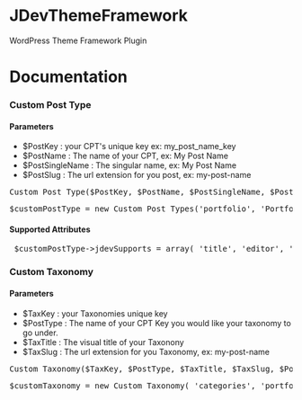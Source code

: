 JDevThemeFramework
==================

WordPress Theme Framework Plugin

Documentation
==================

<h3>Custom Post Type</h3>
<h4> Parameters </h4>
<ul>
<li>$PostKey :  your CPT's unique key ex: my_post_name_key</li>
<li>$PostName : The name of your CPT, ex: My Post Name</li>
<li>$PostSingleName : The singular name, ex: My Post Name</li>
<li>$PostSlug : The url extension for you post, ex: my-post-name</li>
</ul>

<pre>Custom_Post_Type($PostKey, $PostName, $PostSingleName, $PostSlug)</pre>

<pre>$customPostType = new Custom_Post_Types('portfolio', 'Portfolio', 'Portfolio', 'porfolio-slug', 'post_icon_url');</pre>

<h4>Supported Attributes</h4>
<pre> $customPostType->jdevSupports = array( 'title', 'editor', 'thumbnail', 'page-attributes' );</pre>


<h3>Custom Taxonomy</h3>
<h4> Parameters </h4>
<ul>
<li>$TaxKey :  your Taxonomies unique key </li>
<li>$PostType : The name of your CPT Key you would like your taxonomy to go under.</li>
<li>$TaxTitle : The visual title of your Taxonony</li>
<li>$TaxSlug : The url extension for you Taxonomy, ex: my-post-name</li>
</ul>

<pre>Custom_Taxonomy($TaxKey, $PostType, $TaxTitle, $TaxSlug, $PostPage)</pre>

<pre>$customTaxonomy = new Custom_Taxonomy( 'categories', 'portfolio', 'Categories', 'portfolio-categories');</pre>